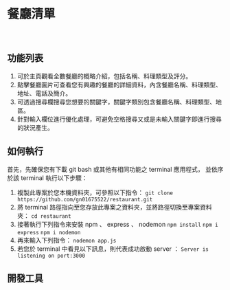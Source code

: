 # 餐廳清單
　　
## 功能列表
  1. 可於主頁觀看全數餐廳的概略介紹，包括名稱、料理類型及評分。
  2. 點擊餐廳圖片可查看您有興趣的餐廳的詳細資料，內含餐廳名稱、料理類型、地址、電話及簡介。
  3. 可透過搜尋欄搜尋您想要的關鍵字，關鍵字類別包含餐廳名稱、料理類型、地區。
  4. 針對輸入欄位進行優化處理，可避免空格搜尋又或是未輸入關鍵字即進行搜尋的狀況產生。
## 如何執行
  首先，先確保您有下載 git bash 或其他有相同功能之 terminal 應用程式，
  並依序於該 terminal 執行以下步驟：

  1. 複製此專案於您本機資料夾，可參照以下指令：
    `git clone https://github.com/gn01675522/restaurant.git`
  2. 將 terminal 路徑指向至您存放此專案之資料夾，並將路徑切換至專案資料夾：
    `cd restaurant`
  3. 接著執行下列指令來安裝 npm 、 express 、 nodemon
    `npm install`
    `npm i express`
    `npm i nodemon`
  4. 再來輸入下列指令：
    `nodemon app.js`
  5. 若您於 terminal 中看見以下訊息，則代表成功啟動 server ：
    `Server is listening on port:3000`
## 開發工具
